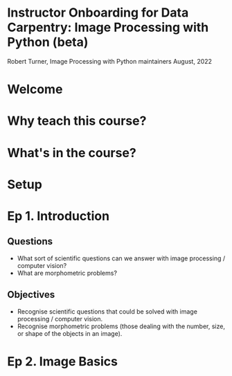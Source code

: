 # Instructor Onboarding for Data Carpentry: Image Processing with Python (beta)
<style>
    .reveal h1 { font-size: 2em; }
</style>

Robert Turner, Image Processing with Python maintainers
August, 2022

# Welcome

# Why teach this course?

# What's in the course?

# Setup

# Ep 1. Introduction

## Questions
- What sort of scientific questions can we answer with image processing / computer vision?
- What are morphometric problems?

## Objectives
- Recognise scientific questions that could be solved with image processing / computer vision.
- Recognise morphometric problems (those dealing with the number, size, or shape of the objects in an image).

# Ep 2. Image Basics

# 

